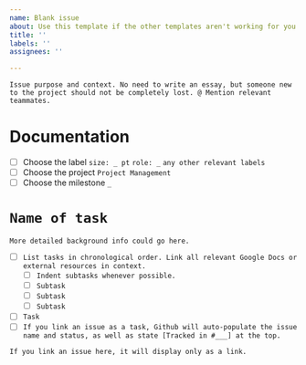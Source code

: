```yaml
---
name: Blank issue
about: Use this template if the other templates aren't working for you. Read what's inside the backticks `` and don't delete stuff outside of them – thx!
title: ''
labels: ''
assignees: ''

---
```


`Issue purpose and context. No need to write an essay, but someone new to the project should not be completely lost. @ Mention relevant teammates.`

# Documentation
- [ ] Choose the label `size: _ pt` `role: _` `any other relevant labels`
- [ ] Choose the project `Project Management`
- [ ] Choose the milestone `_`

# `Name of task`
`More detailed background info could go here.`
- [ ] `List tasks in chronological order. Link all relevant Google Docs or external resources in context.`
  - [ ] `Indent subtasks whenever possible.`
  - [ ] `Subtask`
  - [ ] `Subtask`
  - [ ] `Subtask`
- [ ] `Task`
- [ ] `If you link an issue as a task, Github will auto-populate the issue name and status, as well as state [Tracked in #___] at the top.`

`If you link an issue here, it will display only as a link.`
